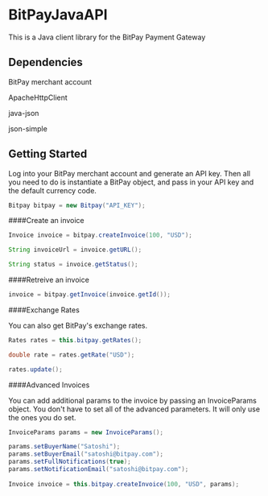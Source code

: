 BitPayJavaAPI
=============

This is a Java client library for the BitPay Payment Gateway

Dependencies
------------
BitPay merchant account

ApacheHttpClient

java-json

json-simple

Getting Started
---------------

Log into your BitPay merchant account and generate an API key. Then all you need to do is instantiate a BitPay object, and pass in your API key and the default currency code.

```java
Bitpay bitpay = new Bitpay("API_KEY");
```

####Create an invoice
```java
Invoice invoice = bitpay.createInvoice(100, "USD");

String invoiceUrl = invoice.getURL();

String status = invoice.getStatus();
```

####Retreive an invoice
```java
invoice = bitpay.getInvoice(invoice.getId());
```
####Exchange Rates

You can also get BitPay's exchange rates.
```java
Rates rates = this.bitpay.getRates();

double rate = rates.getRate("USD");

rates.update();
```
####Advanced Invoices

You can add additional params to the invoice by passing an InvoiceParams object. You don't have to set all of the advanced parameters. It will only use the ones you do set.
```java
InvoiceParams params = new InvoiceParams();

params.setBuyerName("Satoshi");
params.setBuyerEmail("satoshi@bitpay.com");
params.setFullNotifications(true);
params.setNotificationEmail("satoshi@bitpay.com");
		
Invoice invoice = this.bitpay.createInvoice(100, "USD", params);
```

